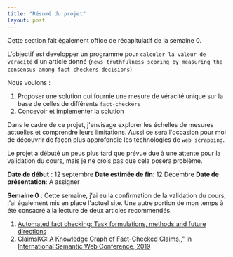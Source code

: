 ```yaml
---
title: "Résumé du projet"
layout: post
---
```


Cette section fait également office de récapitulatif de la semaine 0.

L'objectif est  developper un programme pour `calculer la valeur de véracité` d'un article donné (`news truthfulness scoring by measuring the consensus among fact-checkers decisions`)

Nous voulons : 
1. Proposer une solution  qui fournie une mesure  de véracité unique sur la base de  celles de différents  `fact-checkers`
2. Concevoir et implementer la solution


Dans le cadre de ce projet, j'envisage explorer les  échelles de mesures actuelles et comprendre leurs limitations. Aussi ce sera l'occasion pour moi de découvrir  de façon plus approfondie les technologies de `web scrapping`. 

Le projet a débuté un peus plus tard que prévue due à une attente pour la validation du cours, mais je ne crois pas que cela posera problème.

**Date de début** : 12 septembre 
**Date estimée de fin**: 12 Décembre 
**Date de présentation**: À assigner 


**Semaine 0** :
Cette semaine, j'ai eu la confirmation de la validation du cours, j'ai également mis en place l'actuel site. Une autre portion de mon temps à été consacré à la lecture de deux articles recommendés. 
1. [Automated fact checking: Task formulations, methods and future directions]( https://arxiv.org/pdf/1806.07687.pdf)
2. [ClaimsKG: A Knowledge Graph of Fact-Checked Claims.," in International Semantic Web Conference, 2019](https://hal.archives-ouvertes.fr/hal-02404153/file/ClaimsKG_A_knowledge_graph_of_annotated_claims.pdf)










